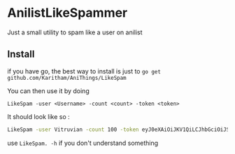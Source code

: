 # AnilistLikeSpammer

Just a small utility to spam like a user on anilist

## Install

if you have go, the best way to install is just to `go get github.com/Karitham/AniThings/LikeSpam`

You can then use it by doing

`LikeSpam -user <Username> -count <count> -token <token>`

It should look like so :

```bash
LikeSpam -user Vitruvian -count 100 -token eyJ0eXAiOiJKV1QiLCJhbGciOiJS__REST_OF_THE_TOKEN
```

use `LikeSpam. -h` if you don't understand something
